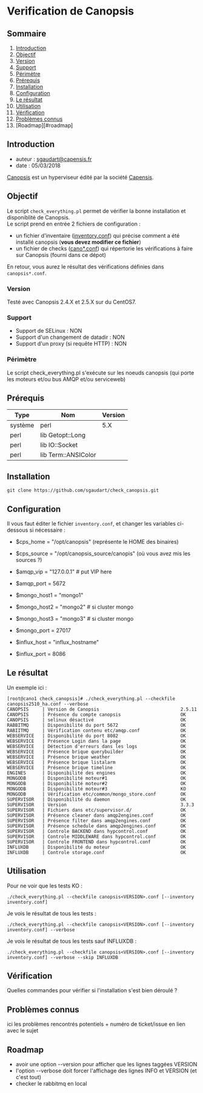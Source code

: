 # Verification de Canopsis

## Sommaire

1.  [Introduction](#introduction)
2.  [Objectif](#objectif)
   1. [Version](#version)
   2. [Support](#support)
   3. [Périmètre](#périmètre)
4.  [Prérequis](#prérequis)
4.  [Installation](#installation)
5.  [Configuration](#configuration)
6.  [Le résultat](#le-résultat)
7.  [Utilisation](#utilisation)
8.  [Vérification](#vérification)
9.  [Problèmes connus](#problèmes-connus)
10. [Roadmap][#roadmap]

## Introduction

- auteur : sgaudart@capensis.fr
- date : 05/03/2018

[Canopsis](http://www.canopsis.com/) est un hyperviseur édité par la société [Capensis](https://www.capensis.fr/).

## Objectif

Le script `check_everything.pl` permet de vérifier la bonne installation et disponiblité de Canopsis.  
Le script prend en entrée 2 fichiers de configuration :
- un fichier d'inventaire ([inventory.conf](inventory.conf)) qui précise comment a été installé canopsis (**vous devez modifier ce fichier**)
- un fichier de checks ([cano*.conf](canopsis255.conf)) qui répertorie les vérifications à faire sur Canopsis (fourni dans ce dépot)

En retour, vous aurez le résultat des vérifications définies dans `canopsis*.conf`.


### Version

Testé avec Canopsis 2.4.X et 2.5.X sur du CentOS7.


### Support

- Support de SELinux : NON
- Support d'un changement de datadir : NON
- Support d'un proxy (si requête HTTP) : NON


### Périmètre

Le script check_everything.pl s'exécute sur les noeuds canopsis (qui porte les moteurs et/ou bus AMQP et/ou serviceweb)


## Prérequis

| Type    | Nom                 | Version |
|---------|---------------------|---------|
| système | perl                | 5.X     |
| perl    | lib Getopt::Long    |         |
| perl    | lib IO::Socket      |         |
| perl    | lib Term::ANSIColor |         |


## Installation

```
git clone https://github.com/sgaudart/check_canopsis.git
```


## Configuration

Il vous faut éditer le fichier `inventory.conf`, et changer les variables ci-dessous si nécessaire :
- $cps_home    = "/opt/canopsis" (représente le HOME des binaires)
- $cps_source  = "/opt/canopsis_source/canopis" (où vous avez mis les sources ?)

- $amqp_vip    = "127.0.0.1" # put VIP here
- $amqp_port   = 5672

- $mongo_host1 = "mongo1"
- $mongo_host2 = "mongo2" # si cluster mongo
- $mongo_host3 = "mongo3" # si cluster mongo
- $mongo_port   = 27017

- $influx_host = "influx_hostname"
- $influx_port = 8086


## Le résultat

Un exemple ici :

```
[root@cano1 check_canopsis]# ./check_everything.pl --checkfile canopsis2510_ha.conf --verbose
CANOPSIS     | Version de Canopsis                              2.5.11
CANOPSIS     | Présence du compte canopsis                      OK
CANOPSIS     | selinux désactivé                                OK
RABBITMQ     | Disponibilité du port 5672                       OK
RABIITMQ     | Vérification contenu etc/amqp.conf               OK
WEBSERVICE   | Disponibilité du port 8082                       OK
WEBSERVICE   | Présence Login dans la page                      OK
WEBSERVICE   | Détection d'erreurs dans les logs                OK
WEBSERVICE   | Présence brique querybuilder                     OK
WEBSERVICE   | Présence brique weather                          OK
WEBSERVICE   | Présence brique listalarm                        OK
WEBSERVICE   | Présence brique timeline                         OK
ENGINES      | Disponibilité des engines                        OK
MONGODB      | Disponibilité moteur#1                           OK
MONGODB      | Disponibilité moteur#2                           OK
MONGODB      | Disponibilité moteur#3                           KO
MONGODB      | Vérification etc/common/mongo_store.conf         OK
SUPERVISOR   | Disponibilité du daemon                          OK
SUPERVISOR   | Version                                          3.3.3
SUPERVISOR   | Fichiers dans etc/supervisor.d/                  OK
SUPERVISOR   | Présence cleaner dans amqp2engines.conf          OK
SUPERVISOR   | Présence filter dans amqp2engines.conf           OK
SUPERVISOR   | Présence schedule dans amqp2engines.conf         OK
SUPERVISOR   | Controle BACKEND dans hypcontrol.conf            OK
SUPERVISOR   | Controle MIDDLEWARE dans hypcontrol.conf         OK
SUPERVISOR   | Controle FRONTEND dans hypcontrol.conf           OK
INFLUXDB     | Disponibilité du moteur                          OK
INFLUXDB     | Controle storage.conf                            OK
```

## Utilisation

Pour ne voir que les tests KO :
```
./check_everything.pl --checkfile canopsis<VERSION>.conf [--inventory inventory.conf]
```

Je vois le résultat de tous les tests :
```
./check_everything.pl --checkfile canopsis<VERSION>.conf [--inventory inventory.conf] --verbose
```

Je vois le résultat de tous les tests sauf INFLUXDB :
```
./check_everything.pl --checkfile canopsis<VERSION>.conf [--inventory inventory.conf] --verbose --skip INFLUXDB
```


## Vérification
Quelles commandes pour vérifier si l'installation s'est bien déroulé ?


## Problèmes connus
ici les problèmes rencontrés potentiels + numéro de ticket/issue en lien avec le sujet


## Roadmap

- avoir une option --version pour afficher que les lignes taggées VERSION
- l'option --verbose doit forcer l'affichage des lignes INFO et VERSION (et c'est tout)
- checker le rabbitmq en local
